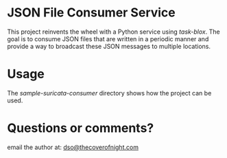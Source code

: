 # JSON File Consumer Service

This project reinvents the wheel with a Python service using *task-blox*.  The goal is to consume JSON files that are written in a periodic manner and provide a way to broadcast these JSON messages to multiple locations.

# Usage

The *sample-suricata-consumer* directory shows how the project can be used.

# Questions or comments?

email the author at: dso@thecoverofnight.com